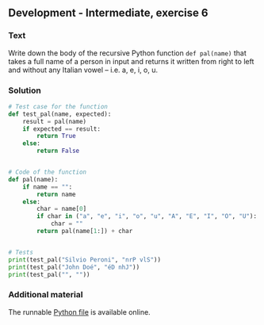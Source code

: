 ## Development - Intermediate, exercise 6

### Text
Write down the body of the recursive Python function `def pal(name)` that takes a full name of a person in input and returns it written from right to left and without any Italian vowel – i.e. a, e, i, o, u.

### Solution
```python
# Test case for the function
def test_pal(name, expected):
    result = pal(name)
    if expected == result:
        return True
    else:
        return False


# Code of the function
def pal(name):
    if name == "":
        return name
    else:
        char = name[0]
        if char in ("a", "e", "i", "o", "u", "A", "E", "I", "O", "U"):
            char = ""
        return pal(name[1:]) + char


# Tests
print(test_pal("Silvio Peroni", "nrP vlS"))
print(test_pal("John Doé", "éD nhJ"))
print(test_pal("", ""))
``` 

### Additional material
The runnable [Python file](exercise_6.py) is available online.
